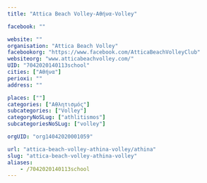 ```yaml
---
title: "Attica Beach Volley-Αθήνα-Volley"

facebook: ""

website: ""
organisation: "Attica Beach Volley"
facebookorg: "https://www.facebook.com/AtticaBeachVolleyClub"
websiteorg: "www.atticabeachvolley.com/"
UID: "7042020140113school"
cities: ["Αθήνα"]
perioxi: ""
address: ""

places: [""]
categories: ["Αθλητισμός"]
subcategories: ["Volley"]
categoryNoSLug: ["athlitismos"]
subcategoriesNoSLug: ["volley"]

orgUID: "org14042020001059"

url: "attica-beach-volley-athina-volley/athina"
slug: "attica-beach-volley-athina-volley"
aliases:
    - /7042020140113school
---
```





